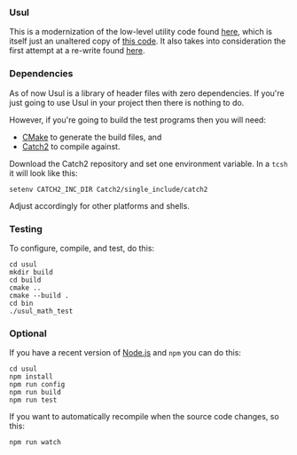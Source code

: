 ### Usul

This is a modernization of the low-level utility code found
[here](https://github.com/perryiv/cadkit/tree/master/Usul),
which is itself just an unaltered copy of
[this code](https://sourceforge.net/p/cadkit/code/HEAD/tree/trunk/Usul/).
It also takes into consideration the first attempt at a re-write found
[here](https://github.com/perryiv/haf/tree/master/Source/Usul).

### Dependencies

As of now Usul is a library of header files with zero dependencies.
If you're just going to use Usul in your project then there is nothing to do.

However, if you're going to build the test programs then you will need:

- [CMake](https://cmake.org/) to generate the build files, and
- [Catch2](https://github.com/catchorg/Catch2) to compile against.

Download the Catch2 repository and set one environment variable. In a `tcsh`
it will look like this:

    setenv CATCH2_INC_DIR Catch2/single_include/catch2

Adjust accordingly for other platforms and shells.

### Testing

To configure, compile, and test, do this:

    cd usul
    mkdir build
    cd build
    cmake ..
    cmake --build .
    cd bin
    ./usul_math_test

### Optional

If you have a recent version of [Node.js](https://nodejs.org/) and `npm`
you can do this:

    cd usul
    npm install
    npm run config
    npm run build
    npm run test

If you want to automatically recompile when the source code changes, so this:

    npm run watch
